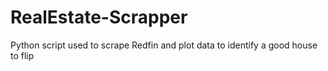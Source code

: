 # RealEstate-Scrapper
Python script used to scrape Redfin and plot data to identify a good house to flip
